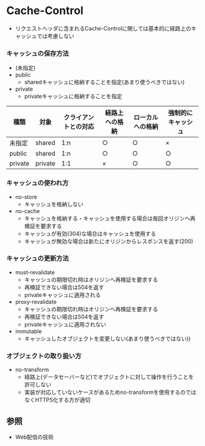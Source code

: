 # Cache-Control
- リクエストヘッダに含まれるCache-Controlに関しては基本的に経路上のキャッシュでは考慮しない

### キャッシュの保存方法
- (未指定)
- public
  - sharedキャッシュに格納することを指定(あまり使うべきではない)
- private
  - privateキャッシュに格納することを指定

| 種類    | 対象    | クライアントとの対応 | 経路上への格納 | ローカルへの格納 | 強制的にキャッシュ |
| -       | -       | -                    | -              | -                | -                  |
| 未指定  | shared  | 1:n                  | ○              | ○                | ×                  |
| public  | shared  | 1:n                  | ○              | ○                | ○                  |
| private | private | 1:1                  | ×              | ○                | ○                  |

### キャッシュの使われ方
- no-store
  - キャッシュを格納しない
- no-cache
  - キャッシュを格納する・キャッシュを使用する場合は毎回オリジンへ再検証を要求する
  - キャッシュが有効(304)な場合はキャッシュを使用する
  - キャッシュが無効な場合は新たにオリジンからレスポンスを返す(200)

### キャッシュの更新方法
- must-revalidate
  - キャッシュの期限切れ時はオリジンへ再検証を要求する
  - 再検証できない場合は504を返す
  - privateキャッシュに適用される
- proxy-revalidate
  - キャッシュの期限切れ時はオリジンへ再検証を要求する
  - 再検証できない場合は504を返す
  - privateキャッシュに適用されない
- immutable
  - キャッシュしたオブジェクトを変更しない(あまり使うべきではない))

### オブジェクトの取り扱い方
- no-transform
  - 経路上(データセーバーなど)でオブジェクトに対して操作を行うことを許可しない
  - 実装が対応していないケースがあるためno-transformを使用するのではなくHTTPS化する方が適切

## 参照
- Web配信の技術
